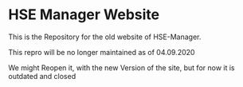 # HSE Manager Website

This is the Repository for the old website of HSE-Manager. 


This repro will be no longer maintained as of 04.09.2020


We might Reopen it, with the new Version of the site, but for now it is outdated and closed

